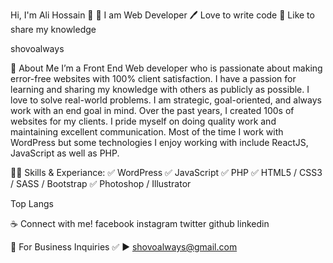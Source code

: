 Hi, I'm Ali Hossain 👋
👑 I am Web Developer
🖊️ Love to write code
🎤 Like to share my knowledge

shovoalways

🚀 About Me
I’m a Front End Web developer who is passionate about making error-free websites with 100% client satisfaction. I have a passion for learning and sharing my knowledge with others as publicly as possible. I love to solve real-world problems. I am strategic, goal-oriented, and always work with an end goal in mind. Over the past years, I created 100s of websites for my clients. I pride myself on doing quality work and maintaining excellent communication. Most of the time I work with WordPress but some technologies I enjoy working with include ReactJS, JavaScript as well as PHP.

👨‍💻 Skills & Experiance:
✅ WordPress
✅ JavaScript
✅ PHP
✅ HTML5 / CSS3 / SASS / Bootstrap
✅ Photoshop / Illustrator

Top Langs

☕ Connect with me!
facebook instagram twitter github linkedin

📧 For Business Inquiries
✅ ► shovoalways@gmail.com
